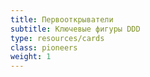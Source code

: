 ```yaml
---
title: Первооткрыватели
subtitle: Ключевые фигуры DDD
type: resources/cards
class: pioneers
weight: 1
---
```

